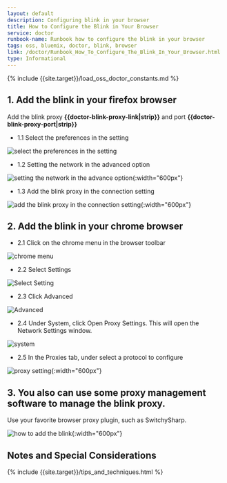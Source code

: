 ```yaml
---
layout: default
description: Configuring blink in your browser
title: How to Configure the Blink in Your Browser
service: doctor
runbook-name: Runbook how to configure the blink in your browser
tags: oss, bluemix, doctor, blink, browser
link: /doctor/Runbook_How_To_Configure_The_Blink_In_Your_Browser.html
type: Informational
---
```


{% include {{site.target}}/load_oss_doctor_constants.md %}

## 1. Add the blink in your firefox browser  
Add the blink proxy **{{doctor-blink-proxy-link|strip}}** and port **{{doctor-blink-proxy-port|strip}}**

  * 1.1 Select the preferences in the setting

  ![select the preferences in the setting]({{site.baseurl}}/docs/runbooks/doctor/images/doctor/blink/firefox_first.png)

  * 1.2 Setting the network in the advanced option  

  ![setting the network in the advance option]({{site.baseurl}}/docs/runbooks/doctor/images/doctor/blink/firefox_second.png){:width="600px"}

  * 1.3 Add the blink proxy in the connection setting  

  ![add the blink proxy in the connection setting]({{site.baseurl}}/docs/runbooks/doctor/images/doctor/blink/new_proxy.opscenter.bluemix.net.png){:width="600px"}

## 2. Add the blink in your chrome browser

  * 2.1 Click on the chrome menu in the browser toolbar  

  ![chrome menu]({{site.baseurl}}/docs/runbooks/doctor/images/doctor/blink/chrome-1.png)  

  * 2.2 Select Settings

  ![Select Setting]({{site.baseurl}}/docs/runbooks/doctor/images/doctor/blink/chrome-2.png)  

  * 2.3 Click Advanced

  ![Advanced]({{site.baseurl}}/docs/runbooks/doctor/images/doctor/blink/chrome-3.png)

  * 2.4 Under System, click Open Proxy Settings. This will open the Network Settings window.

  ![system]({{site.baseurl}}/docs/runbooks/doctor/images/doctor/blink/chrome-4.png)

  * 2.5 In the Proxies tab, under select a protocol to configure

  ![proxy setting]({{site.baseurl}}/docs/runbooks/doctor/images/doctor/blink/chrome-5.png){:width="600px"}

## 3. You also can use some proxy management software to manage the blink proxy.  

   Use your favorite browser proxy plugin, such as SwitchySharp.

   ![how to add the blink]({{site.baseurl}}/docs/runbooks/doctor/images/doctor/blink/blink.png){:width="600px"}

## Notes and Special Considerations

{% include {{site.target}}/tips_and_techniques.html %}

